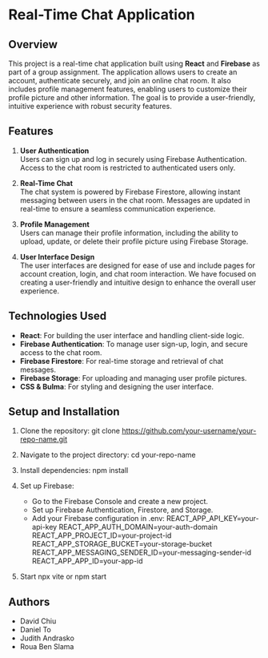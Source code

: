 # Real-Time Chat Application

## Overview

This project is a real-time chat application built using **React** and **Firebase** as part of a group assignment. The application allows users to create an account, authenticate securely, and join an online chat room. It also includes profile management features, enabling users to customize their profile picture and other information. The goal is to provide a user-friendly, intuitive experience with robust security features.

## Features

1. **User Authentication**  
   Users can sign up and log in securely using Firebase Authentication. Access to the chat room is restricted to authenticated users only.

2. **Real-Time Chat**  
   The chat system is powered by Firebase Firestore, allowing instant messaging between users in the chat room. Messages are updated in real-time to ensure a seamless communication experience.

3. **Profile Management**  
   Users can manage their profile information, including the ability to upload, update, or delete their profile picture using Firebase Storage.

4. **User Interface Design**  
   The user interfaces are designed for ease of use and include pages for account creation, login, and chat room interaction. We have focused on creating a user-friendly and intuitive design to enhance the overall user experience.

## Technologies Used

- **React**: For building the user interface and handling client-side logic.
- **Firebase Authentication**: To manage user sign-up, login, and secure access to the chat room.
- **Firebase Firestore**: For real-time storage and retrieval of chat messages.
- **Firebase Storage**: For uploading and managing user profile pictures.
- **CSS & Bulma**: For styling and designing the user interface.

## Setup and Installation

1. Clone the repository:
   git clone https://github.com/your-username/your-repo-name.git

2. Navigate to the project directory:
   cd your-repo-name

3. Install dependencies:
   npm install

4. Set up Firebase:
   - Go to the Firebase Console and create a new project.
   - Set up Firebase Authentication, Firestore, and Storage.
   - Add your Firebase configuration in .env:
      REACT_APP_API_KEY=your-api-key
      REACT_APP_AUTH_DOMAIN=your-auth-domain
      REACT_APP_PROJECT_ID=your-project-id
      REACT_APP_STORAGE_BUCKET=your-storage-bucket
      REACT_APP_MESSAGING_SENDER_ID=your-messaging-sender-id
      REACT_APP_APP_ID=your-app-id

5. Start
   npx vite or npm start

## Authors 
- David Chiu
- Daniel To
- Judith Andrasko
- Roua Ben Slama
